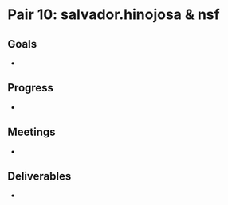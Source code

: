 # Pair 10: salvador.hinojosa & nsf

## Goals
- 

## Progress
- 

## Meetings
- 

## Deliverables
- 
